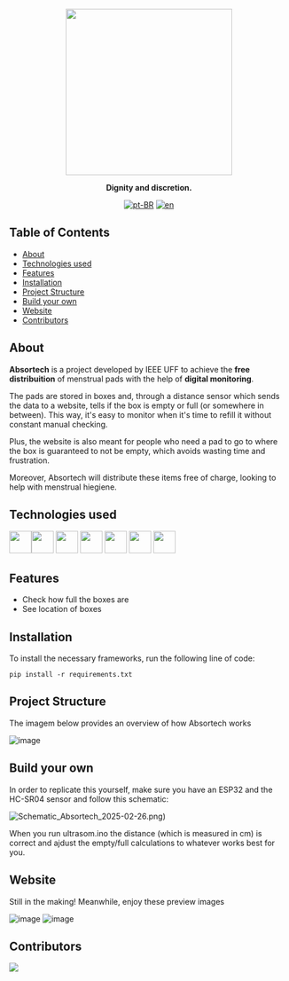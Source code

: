 <br>

<div align="center">

<img src="https://github.com/user-attachments/assets/713fc918-6b07-437f-9094-8bcc0bb4d03e" width="300">


  <p align="center">
    <strong>Dignity and discretion.</strong>
  </p>


[![pt-BR](https://img.shields.io/badge/lang-pt--BR-green.svg)](./docs/README.pt-BR.md)
[![en](https://img.shields.io/badge/lang-en-red.svg)](./README.md)

</div>

## Table of Contents

- [About](#about)
- [Technologies used](#technologies-used)
- [Features](#features)
- [Installation](#installation)
- [Project Structure](#project-structure)
- [Build your own](#build-your-own)
- [Website](#website)
- [Contributors](#contributors)

## About

**Absortech** is a project developed by IEEE UFF to achieve the **free distribuition** of menstrual pads with the help of **digital monitoring**.
<br>

The pads are stored in boxes and, through a distance sensor which sends the data to a website, tells if the box is empty or full (or somewhere in between). This way, it's easy to monitor when it's time to refill it without constant manual checking.

Plus, the website is also meant for people who need a pad to go to where the box is guaranteed to not be empty, which avoids wasting time and frustration.

Moreover, Absortech will distribute these items free of charge, looking to help with menstrual hiegiene. 

## Technologies used


<img src="https://cdn.jsdelivr.net/gh/devicons/devicon@latest/icons/python/python-original.svg" width=40px/><img src="https://cdn.jsdelivr.net/gh/devicons/devicon@latest/icons/django/django-plain.svg" width=40 /> <img src="https://cdn.jsdelivr.net/gh/devicons/devicon@latest/icons/arduino/arduino-original.svg" width=40/> <img src="https://cdn.jsdelivr.net/gh/devicons/devicon@latest/icons/amazonwebservices/amazonwebservices-original-wordmark.svg" width = 40 /> <img src="https://cdn.jsdelivr.net/gh/devicons/devicon@latest/icons/html5/html5-original.svg" width = 40 /> <img src="https://cdn.jsdelivr.net/gh/devicons/devicon@latest/icons/css3/css3-original.svg" width = 40/> <img src="https://cdn.jsdelivr.net/gh/devicons/devicon@latest/icons/react/react-original.svg" width = 40/>
          
          
          
          
          
          
          

## Features

- Check how full the boxes are
- See location of boxes


## Installation

To install the necessary frameworks, run the following line of code:
```
pip install -r requirements.txt
```


## Project Structure

The imagem below provides an overview of how Absortech works 

![image](https://github.com/user-attachments/assets/809595d4-08e9-43c8-aa3e-edba56d2ad97)


## Build your own
In order to replicate this yourself, make sure you have an ESP32 and the HC-SR04 sensor and follow this schematic:

![Schematic_Absortech_2025-02-26.png](https://github.com/gaabpng/Absortech/blob/main/ESP-32/Schematic_Absortech_2025-02-26.png))

When you run ultrasom.ino the distance (which is measured in cm) is correct and ajdust the empty/full calculations to whatever works best for you.

## Website
Still in the making! Meanwhile, enjoy these preview images

![image](https://github.com/user-attachments/assets/915cb1be-3204-4811-8952-ea53ce6bb475) 
![image](https://github.com/user-attachments/assets/012f59c1-43db-4714-8ea1-28841bf5c9d7)




## Contributors

<a href="https://github.com/gaabpng/Absortech/graphs/contributors">
  <img src="https://contrib.rocks/image?repo=gaabpng/Absortech" />
</a>
